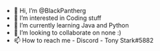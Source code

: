 - 👋 Hi, I’m @BlackPantherg
- 👀 I’m interested in Coding stuff
- 🌱 I’m currently learning Java and Python 
- 💞️ I’m looking to collaborate on none :)
- 📫 How to reach me - Discord - Tony Stark#5882
